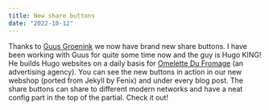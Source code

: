 ```yaml
---
title: New share buttons
date: "2022-10-12"
---
```


Thanks to [Guus Groenink](https://github.com/itsguus) we now have brand new share buttons. I have been working with Guus for quite some time now and the guy is Hugo KING! He builds Hugo websites on a daily basis for [Omelette Du Fromage](https://www.omelettedufromage.nl/) (an advertising agency). You can see the new buttons in action in our new webshop (ported from Jekyll by Fenix) and under every blog post. The share buttons can share to different modern networks and have a neat config part in the top of the partial. Check it out!
